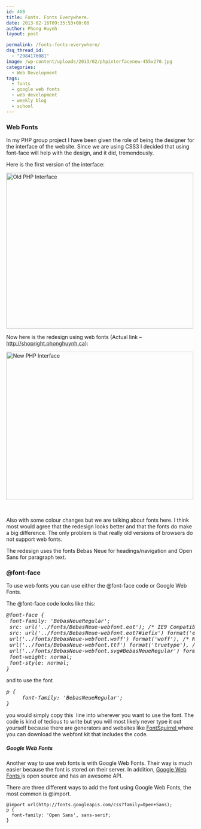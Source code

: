 ```yaml
---
id: 468
title: Fonts. Fonts Everywhere.
date: 2013-02-16T09:35:53+00:00
author: Phong Huynh
layout: post

permalink: /fonts-fonts-everywhere/
dsq_thread_id:
  - "2984176081"
image: /wp-content/uploads/2013/02/phpinterfacenew-455x270.jpg
categories:
  - Web Development
tags:
  - fonts
  - google web fonts
  - web development
  - weekly blog
  - school
---
```

### Web Fonts

In my PHP group project I have been given the role of being the designer for the interface of the website. Since we are using CSS3 I decided that using font-face will help with the design, and it did, tremendously.

Here is the first version of the interface:

[<img class="alignnone size-full wp-image-470" src="/wp-content/uploads/2013/02/phpinterfaceold.jpg" alt="Old PHP Interface " width="500" height="416" srcset="/wp-content/uploads/2013/02/phpinterfaceold.jpg 500w, /wp-content/uploads/2013/02/phpinterfaceold-300x249.jpg 300w" sizes="(max-width: 500px) 100vw, 500px" />](/wp-content/uploads/2013/02/phpinterfaceold.jpg)

Now here is the redesign using web fonts (Actual link &#8211; <a title="http://shopright.phonghuynh.ca" href="http://shopright.phonghuynh.ca" target="_blank">http://shopright.phonghuynh.ca</a>):

[<img class="alignnone size-full wp-image-471" src="/wp-content/uploads/2013/02/phpinterfacenew.jpg" alt="New PHP Interface" width="500" height="396" srcset="/wp-content/uploads/2013/02/phpinterfacenew.jpg 500w, /wp-content/uploads/2013/02/phpinterfacenew-300x237.jpg 300w" sizes="(max-width: 500px) 100vw, 500px" />](/wp-content/uploads/2013/02/phpinterfacenew.jpg)

&nbsp;

Also with some colour changes but we are talking about fonts here. I think most would agree that the redesign looks better and that the fonts do make a big difference. The only problem is that really old versions of browsers do not support web fonts.

The redesign uses the fonts Bebas Neue for headings/navigation and Open Sans for paragraph text.

### @font-face

To use web fonts you can use either the @font-face code or Google Web Fonts.

The @font-face code looks like this:

<pre><em>@font-face {</em>
<em> font-family: 'BebasNeueRegular';</em>
<em> src: url('../fonts/BebasNeue-webfont.eot'); /* IE9 Compatibility Modes */</em>
<em> src: url('../fonts/BebasNeue-webfont.eot?#iefix') format('embedded-opentype'), /* IE6-IE8 */</em>
<em> url('../fonts/BebasNeue-webfont.woff') format('woff'), /* Modern Browsers */</em>
<em> url('../fonts/BebasNeue-webfont.ttf') format('truetype'), /* Safari, Android, iOS */</em>
<em> url('../fonts/BebasNeue-webfont.svg#BebasNeueRegular') format('svg'); /* Legacy iOS */</em>
<em> font-weight: normal;</em>
<em> font-style: normal;</em>
<em>}</em></pre>

and to use the font

<pre><em>p {
     font-family: 'BebasNeueRegular';
}</em></pre>

you would simply copy this  line into wherever you want to use the font. The code is kind of tedious to write but you will most likely never type it out yourself because there are generators and websites like <a title="Font Squirrel" href="http://www.fontsquirrel.com" target="_blank">FontSquirrel </a>where you can download the webfont kit that includes the code.

##### Google Web Fonts

Another way to use web fonts is with Google Web Fonts. Their way is much easier because the font is stored on their server. In addition, <a title="Google Web Fonts" href="http://www.google.com/webfonts/#" target="_blank">Google Web Fonts </a>is open source and has an awesome API.

There are three different ways to add the font using Google Web Fonts, the most common is @import.

```
@import url(http://fonts.googleapis.com/css?family=Open+Sans);
p {
  font-family: 'Open Sans', sans-serif;
}
```
